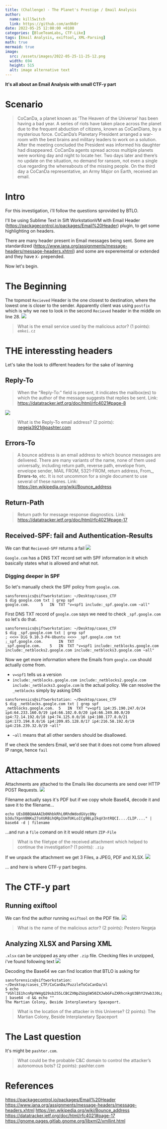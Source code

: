 ```yaml
---
title: (Challenge) - The Planet's Prestige / Email Analysis
author:
  name: kill5witch
  link: https://github.com/an9k0r
date: 2022-05-25 12:00:00 +0100
categories: [BlueTeamLabs, CTF-Like]
tags: [Email Analysis, exiftool, XML-Parsing]
math: true
mermaid: true
image:
  src: /assets/images/2022-05-25-11-25-12.png
  width: 694
  height: 515
  alt: image alternative text
---
```

**It's all about an Email Analysis with small CTF-y part**
# Scenario
> CoCanDa, a planet known as 'The Heaven of the Universe' has been having a bad year. A series of riots have taken place across the planet due to the frequent abduction of citizens, known as CoCanDians, by a mysterious force. CoCanDa’s Planetary President arranged a war-room with the best brains and military leaders to work on a solution. After the meeting concluded the President was informed his daughter had disappeared. CoCanDa agents spread across multiple planets were working day and night to locate her. Two days later and there’s no update on the situation, no demand for ransom, not even a single clue regarding the whereabouts of the missing people. On the third day a CoCanDa representative, an Army Major on Earth, received an email.

# Intro
For this investigation, i'll follow the questions sprovided by BTLO.

I'll be using Sublime Text in Sift WorkstationVM with Email Header (https://packagecontrol.io/packages/Email%20Header) plugin, to get some highlighting on headers.

There are many header present in Email messages being sent. Some are standardized (https://www.iana.org/assignments/message-headers/message-headers.xhtml) and some are experemental or extended and they have `X-` prepended.

Now let's begin.

# The Beginning
The topmost `Recieved` Header is the one closest to destination, where the lowest one is closer to the sender. Apparently client was using `postfix` which is why we nee to look in the second `Recieved` header in the middle on line 28. 
![](/assets/images/2022-05-24-22-25-46.png)

> What is the email service used by the malicious actor? (1 points): `emkei.cz`

# THE interessting headers
Let's take the look to different headers for the sake of learning

## Reply-To
> When the "Reply-To:" field is present, it indicates the mailbox(es) to which the author of the message suggests that replies be sent. Link: https://datatracker.ietf.org/doc/html/rfc4021#page-8

![](/assets/images/2022-05-24-22-28-06.png)

> What is the Reply-To email address? (2 points): negeja3921@pashter.com

## Errors-To
> A bounce address is an email address to which bounce messages are delivered. There are many variants of the name, none of them used universally, including return path, reverse path, envelope from, envelope sender, MAIL FROM, 5321-FROM, return address, From_, **Errors-to**, etc. It is not uncommon for a single document to use several of these names.  Link: https://en.wikipedia.org/wiki/Bounce_address

## Return-Path
> Return path for message response diagnostics. Link: https://datatracker.ietf.org/doc/html/rfc4021#page-17

## Received-SPF: fail and Authentication-Results
We can that `Recieved-SPF` returns a fail
![](/assets/images/2022-05-25-06-57-57.png)

`Google.com` has a DNS TXT record set with SPF information in it which basically states what is allowed and what not.

### Digging deeper in SPF
So let's manually check the SPF policy from `google.com`.
```
sansforensics@siftworkstation: ~/Desktop/cases_CTF
$ dig google.com txt | grep spf
google.com.		5	IN	TXT	"v=spf1 include:_spf.google.com ~all"
```
First DNS TXT record of `google.com` says we need to check `_spf.google.com` so let's do that.
```
sansforensics@siftworkstation: ~/Desktop/cases_CTF
$ dig _spf.google.com txt | grep spf
; <<>> DiG 9.10.3-P4-Ubuntu <<>> _spf.google.com txt
;_spf.google.com.		IN	TXT
_spf.google.com.	5	IN	TXT	"v=spf1 include:_netblocks.google.com include:_netblocks2.google.com include:_netblocks3.google.com ~all"
```
Now we get more information where the Emails from `google.com` should actually come from.
- `v=spf1` tells us a version
- `include:_netblocks.google.com include:_netblocks2.google.com include:_netblocks3.google.com` is the actual policy. We can resolve the `_netblocks` simply by asking DNS
```
sansforensics@siftworkstation: ~/Desktop/cases_CTF
$ dig _netblocks.google.com txt | grep spf
_netblocks.google.com.	5	IN	TXT	"v=spf1 ip4:35.190.247.0/24 ip4:64.233.160.0/19 ip4:66.102.0.0/20 ip4:66.249.80.0/20 ip4:72.14.192.0/18 ip4:74.125.0.0/16 ip4:108.177.8.0/21 ip4:173.194.0.0/16 ip4:209.85.128.0/17 ip4:216.58.192.0/19 ip4:216.239.32.0/19 ~all"
```
- `~all` means that all other senders should be disallowed. 

If we check the senders Email, we'd see that it does not come from allowed IP range, hence `fail`

# Attachments
Attachments are attached to the Emails like documents are send over HTTP POST Requests. 
![](/assets/images/2022-05-25-07-17-53.png)

Filename actually says it's PDF but if we copy whole Base64, decode it and save it to the filename...
```
echo UEsDBBQAAAAIb0NhbkRhL0RhdWdodGVyc0Ny
b3du7XpnVBNKu27oXURBihQRpIUmTUKLoICg9BLpIkqV3ntRQCI....CLIP...." | base64 -d | filename
``` 
...and run a `file` comand on it it would return `ZIP-File`

> What is the filetype of the received attachment which helped to continue the investigation? (1 points): `.zip`

If we unpack the attachment we get 3 Files, a JPEG, PDF and XLSX.
![](/assets/images/2022-05-25-07-27-22.png)

... and here is where CTF-y part begins.

# The CTF-y part
## Running exiftool
We can find the author running `exiftool` on the PDF file.
![](/assets/images/2022-05-25-08-51-26.png)

> What is the name of the malicious actor? (2 points): Pestero Negeja

## Analyzing XLSX and Parsing XML
`.xlsx` can be unzipped as any other `.zip` file.
Checking files in unzipped, i've found following text
![](/assets/images/2022-05-25-11-19-33.png)

Decoding the Base64 we can find location that BTLO is asking for
```
sansforensics@siftworkstation: ~/Desktop/cases_CTF/CoCanDa/PuzzleToCoCanDa/xl
$ echo "VGhlIE1hcnRpYW4gQ29sb255LCBCZXNpZGUgSW50ZXJwbGFuZXRhcnkgU3BhY2Vwb3J0Lg==" | base64 -d && echo ""
The Martian Colony, Beside Interplanetary Spaceport.
```
> What is the location of the attacker in this Universe? (2 points): The Martian Colony, Beside Interplanetary Spaceport

# The Last question
It's might be `pashter.com`.
> What could be the probable C&C domain to control the attacker’s autonomous bots? (2 points): pashter.com

# References
https://packagecontrol.io/packages/Email%20Header
https://www.iana.org/assignments/message-headers/message-headers.xhtml
https://en.wikipedia.org/wiki/Bounce_address
https://datatracker.ietf.org/doc/html/rfc4021#page-17
https://gnome.pages.gitlab.gnome.org/libxml2/xmllint.html
